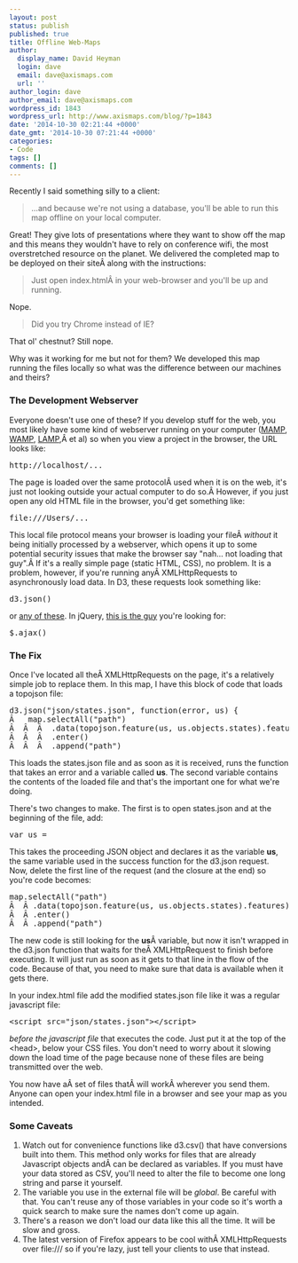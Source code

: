 ```yaml
---
layout: post
status: publish
published: true
title: Offline Web-Maps
author:
  display_name: David Heyman
  login: dave
  email: dave@axismaps.com
  url: ''
author_login: dave
author_email: dave@axismaps.com
wordpress_id: 1843
wordpress_url: http://www.axismaps.com/blog/?p=1843
date: '2014-10-30 02:21:44 +0000'
date_gmt: '2014-10-30 07:21:44 +0000'
categories:
- Code
tags: []
comments: []
---
```

<p>Recently I said something silly to a client:</p>
<blockquote><p>...and because we're not using a database, you'll be able to run this map offline on your local computer.</p></blockquote>
<p>Great! They give lots of presentations where they want to show off the map and this means they wouldn't have to rely on conference wifi, the most overstretched resource on the planet. We delivered the completed map to be deployed on their siteÂ along with the instructions:</p>
<blockquote><p>Just open index.htmlÂ in your web-browser and you'll be up and running.</p></blockquote>
<p>Nope.</p>
<blockquote><p>Did you try Chrome instead of IE?</p></blockquote>
<p>That ol' chestnut? Still nope.</p>
<p>Why was it working for me but not for them? We developed this map running the files locally so what was the difference between our machines and theirs?</p>
<h3>The Development Webserver</h3>
<p>Everyone doesn't use one of these? If you develop stuff for the web, you most likely have some kind of webserver running on your computer (<a href="http://www.mamp.info/en/">MAMP</a>, <a href="http://www.wampserver.com/en/">WAMP</a>, <a href="http://en.wikipedia.org/wiki/LAMP_(software_bundle)">LAMP</a>,Â et al) so when you view a project in the browser, the URL looks like:</p>
<pre>http://localhost/...</pre>
<p>The page is loaded over the same protocolÂ used when it is on the web, it's just not looking outside your actual computer to do so.Â However, if you just open any old HTML file in the browser, you'd get something like:</p>
<pre>file:///Users/...</pre>
<p>This local file protocol means your browser is loading your fileÂ <em>without</em> it being initially processed by a webserver, which opens it up to some potential security issues that make the browser say "nah... not loading that guy".Â If it's a really simple page (static HTML, CSS), no problem. It is a problem, however, if you're running anyÂ XMLHttpRequests to asynchronously load data. In D3, these requests look something like:</p>
<pre>d3.json()</pre>
<p>or <a href="https://github.com/mbostock/d3/wiki/Requests">any of these</a>. In jQuery, <a href="http://api.jquery.com/jquery.ajax/">this is the guy</a> you're looking for:</p>
<pre>$.ajax()</pre>
<h3>The Fix</h3>
<p>Once I've located all theÂ XMLHttpRequests on the page, it's a relatively simple job to replace them. In this map, I have this block of code that loads a topojson file:</p>
<pre>d3.json("json/states.json", function(error, us) {
Â   map.selectAll("path")
Â  Â  Â  .data(topojson.feature(us, us.objects.states).features)
Â  Â  Â  .enter()
Â  Â  Â  .append("path")</pre>
<p>This loads the states.json file and as soon as it is received, runs the function that takes an error and a variable called <strong>us</strong>. The second variable contains the contents of the loaded file and that's the important one for what we're doing.</p>
<p>There's two changes to make. The first is to open states.json and at the beginning of the file, add:</p>
<pre>var us =</pre>
<p>This takes the proceeding JSON object and declares it as the variable <strong>us</strong>, the same variable used in the success function for the d3.json request. Now, delete the first line of the request (and the closure at the end) so you're code becomes:</p>
<pre>map.selectAll("path")
Â  Â .data(topojson.feature(us, us.objects.states).features)
Â  Â .enter()
Â  Â .append("path")</pre>
<p>The new code is still looking for the <strong>us</strong>Â variable, but now it isn't wrapped in the d3.json function that waits for theÂ XMLHttpRequest to finish before executing. It will just run as soon as it gets to that line in the flow of the code. Because of that, you need to make sure that data is available when it gets there.</p>
<p>In your index.html file add the modified states.json file like it was a regular javascript file:</p>
<pre>&lt;script src="json/states.json"&gt;&lt;/script&gt;</pre>
<p><em>before the javascript file</em> that executes the code. Just put it at the top of the &lt;head&gt;, below your CSS files. You don't need to worry about it slowing down the load time of the page because none of these files are being transmitted over the web.</p>
<p>You now have aÂ set of files thatÂ will workÂ wherever you send them. Anyone can open your index.html file in a browser and see your map as you intended.</p>
<h3>Some Caveats</h3>
<ol>
<li>Watch out for convenience functions like d3.csv() that have conversions built into them. This method only works for files that are already Javascript objects andÂ can be declared as variables. If you must have your data stored as CSV, you'll need to alter the file to become one long string and parse it yourself.</li>
<li>The variable you use in the external file will be <em>global</em>. Be careful with that. You can't reuse any of those variables in your code so it's worth a quick search to make sure the names don't come up again.</li>
<li>There's a reason we don't load our data like this all the time. It will be slow and gross.</li>
<li>The latest version of Firefox appears to be cool withÂ XMLHttpRequests over file:/// so if you're lazy, just tell your clients to use that instead.</li>
</ol>
